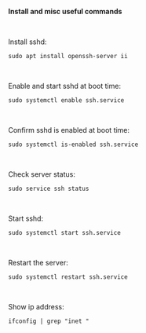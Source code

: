 **Install and misc useful commands**

<br>


Install sshd:

```
sudo apt install openssh-server ii
```
<br>

Enable and start sshd at boot time:

```
sudo systemctl enable ssh.service
```
<br>

Confirm sshd is enabled at boot time:

```
sudo systemctl is-enabled ssh.service
```
<br>

Check server status:

```
sudo service ssh status
```
<br>

Start sshd:

```
sudo systemctl start ssh.service
```
<br>

Restart the server:

```
sudo systemctl restart ssh.service
```
<br>

Show ip address:

```
ifconfig | grep "inet "﻿
```
